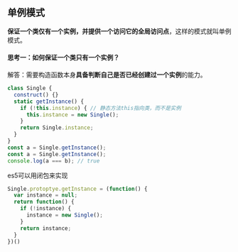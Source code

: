 ## 单例模式
**保证一个类仅有一个实例，并提供一个访问它的全局访问点**，这样的模式就叫单例模式。

#### 思考一：如何保证一个类只有一个实例？
解答：需要构造函数本身**具备判断自己是否已经创建过一个实例**的能力。
```javascript
class Single {
  construct() {}
  static getInstance() {
    if (!this.instance) { // 静态方法this指向类，而不是实例
      this.instance = new Single();
    }
    return Single.instance;
  }
}
const a = Single.getInstance();
const a = Single.getInstance();
console.log(a === b); // true
```
es5可以用闭包来实现
```javascript
Single.protoptye.getInstance = (function() {
  var instance = null;
  return function() {
    if (!instance) {
      instance = new Single();
    }
    return instance;
  }
})()
```